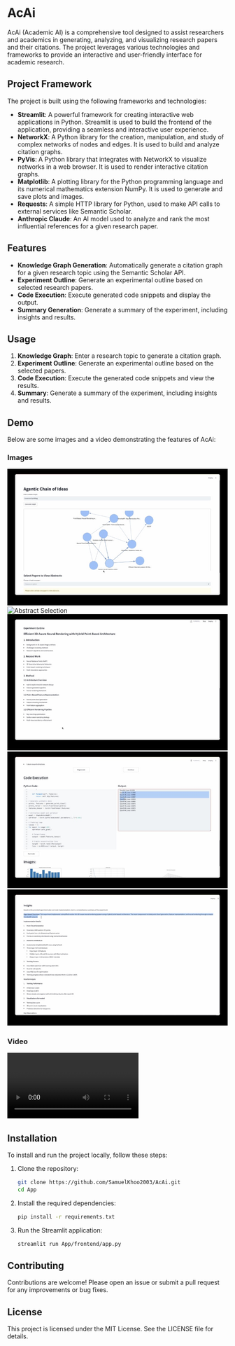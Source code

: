 # AcAi

AcAi (Academic AI) is a comprehensive tool designed to assist researchers and academics in generating, analyzing, and visualizing research papers and their citations. The project leverages various technologies and frameworks to provide an interactive and user-friendly interface for academic research.

## Project Framework

The project is built using the following frameworks and technologies:

- **Streamlit**: A powerful framework for creating interactive web applications in Python. Streamlit is used to build the frontend of the application, providing a seamless and interactive user experience.
- **NetworkX**: A Python library for the creation, manipulation, and study of complex networks of nodes and edges. It is used to build and analyze citation graphs.
- **PyVis**: A Python library that integrates with NetworkX to visualize networks in a web browser. It is used to render interactive citation graphs.
- **Matplotlib**: A plotting library for the Python programming language and its numerical mathematics extension NumPy. It is used to generate and save plots and images.
- **Requests**: A simple HTTP library for Python, used to make API calls to external services like Semantic Scholar.
- **Anthropic Claude**: An AI model used to analyze and rank the most influential references for a given research paper.

## Features

- **Knowledge Graph Generation**: Automatically generate a citation graph for a given research topic using the Semantic Scholar API.
- **Experiment Outline**: Generate an experimental outline based on selected research papers.
- **Code Execution**: Execute generated code snippets and display the output.
- **Summary Generation**: Generate a summary of the experiment, including insights and results.

## Usage

1. **Knowledge Graph**: Enter a research topic to generate a citation graph.
2. **Experiment Outline**: Generate an experimental outline based on the selected papers.
3. **Code Execution**: Execute the generated code snippets and view the results.
4. **Summary**: Generate a summary of the experiment, including insights and results.

## Demo

Below are some images and a video demonstrating the features of AcAi:

### Images
![Knowledge Graph](Extras\readme_resources\knowledge_graph.jpg)
![Abstract Selection](Extras\readme_resources\abstraction_selection.jpg)
![Experiment Outline](Extras\readme_resources\experimental_outline.jpg)
![Code Execution](Extras\readme_resources\code_generation.jpg)
![Summary](Extras\readme_resources\experimental_insights.jpg)

### Video
![Demo Video](Extras\readme_resources\demo.mp4)

## Installation

To install and run the project locally, follow these steps:

1. Clone the repository:
    ```sh
    git clone https://github.com/SamuelKhoo2003/AcAi.git
    cd App
    ```

2. Install the required dependencies:
    ```sh
    pip install -r requirements.txt
    ```

3. Run the Streamlit application:
    ```sh
    streamlit run App/frontend/app.py
    ```

## Contributing

Contributions are welcome! Please open an issue or submit a pull request for any improvements or bug fixes.

## License

This project is licensed under the MIT License. See the LICENSE file for details.
